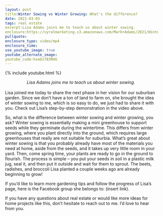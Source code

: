 ```yaml
---
layout: post
title:Winter Sowing vs Winter Growing: What's the difference?
date: 2021-03-03
tags: real estate
excerpt:Lisa Adams joins me to teach us about winter sowing.
enclosure:https://vyralmarketing.s3.amazonaws.com/Mark+Adams/2021/Winter+Sowing+in+10+Easy+Steps+(1).mp4
pullquote:
enclosure_type: video/mp4
enclosure_time:
use_youtube_image: true
youtube_alternate_image:
youtube_code:hxeDz7B3RHU
---
```

{% include youtube.html %}
&nbsp;
<center><em>Lisa Adams joins me to teach us about winter sowing.&nbsp;</em></center>
<br>
Lisa joined me today to share the next phase in her vision for our suburban garden. Since we don’t have a ton of land to farm on, she brought the idea of winter sowing to me, which is so easy to do, we just had to share it with you. Check out Lisa’s step-by-step demonstration in the video above.
 

So, what is the difference between winter sowing and winter growing, you ask? Winter sowing is essentially making a mini greenhouse to support seeds while they germinate during the wintertime. This differs from winter growing, where you plant directly into the ground, which requires large greenhouses that really are not suitable for suburbia. What’s great about winter sowing is that you probably already have most of the materials you need at home, aside from the seeds, and it takes up very little room in your yard. Then, come spring time, your plants are ready to go in the ground to flourish. The process is simple – you put your seeds in soil in a plastic milk jug, seal it, and then put it outside and wait for them to sprout. The beets, radishes, and broccoli Lisa planted a couple weeks ago are already beginning to grow!

 

If you’d like to learn more gardening tips and follow the progress of Lisa’s page, here is the Facebook group she belongs to: (insert link).

 

If you have any questions about real estate or would like more ideas for home projects like this, don’t hesitate to reach out to me. I’d love to hear from you.

